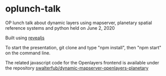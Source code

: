 # oplunch-talk
OP lunch talk about dynamic layers using mapserver, planetary spatial reference systems and python held on June 2, 2020

Built using [revealjs](https://revealjs.com)

To start the presentation, git clone and type "npm install", then "npm start" on the command line.

The related javascript code for the Openlayers frontend is available under the repository [swalterfub/dynamic-mapserver-openlayers-planetary](https://github.com/swalterfub/dynamic-mapserver-openlayers-planetary)

